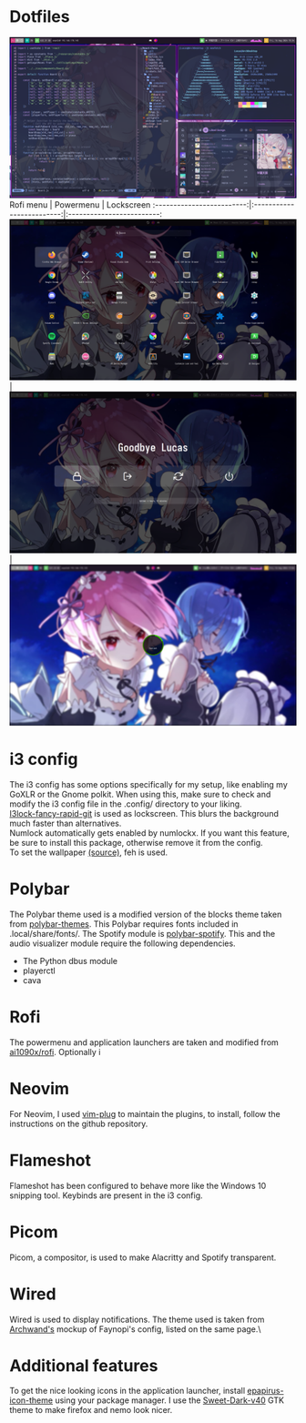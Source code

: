 # Dotfiles
![alt text](Assets/rice.png)
Rofi menu             |  Powermenu                     |  Lockscreen
:-------------------------:|:-------------------------:|:-------------------------:
![](Assets/rofi.png)  |  ![](Assets/powermenu.png)  |  ![](Assets/lockscreen.png) 

# i3 config
The i3 config has some options specifically for my setup, like enabling my GoXLR or the Gnome polkit. When using this, make sure to check and modify the i3 config file in the .config/ directory to your liking.\
[I3lock-fancy-rapid-git](https://github.com/yvbbrjdr/i3lock-fancy-rapid) is used as lockscreen. This blurs the background much faster than alternatives. \
Numlock automatically gets enabled by numlockx. If you want this feature, be sure to install this package, otherwise remove it from the config.\
To set the wallpaper [(source)](https://moewalls.com/anime/ram-and-rem-rezero-live-wallpaper/), feh is used.

# Polybar
The Polybar theme used is a modified version of the blocks theme taken from [polybar-themes](https://github.com/adi1090x/polybar-themes). This Polybar requires fonts included in .local/share/fonts/.
The Spotify module is [polybar-spotify](https://github.com/Jvanrhijn/polybar-spotify/). This and the audio visualizer module require the following dependencies.

- The Python dbus module
- playerctl
- cava

# Rofi
The powermenu and application launchers are taken and modified from [ai1090x/rofi](https://github.com/adi1090x/rofi). Optionally i 

# Neovim
For Neovim, I used [vim-plug](https://github.com/junegunn/vim-plug) to maintain the plugins, to install, follow the instructions on the github repository.

# Flameshot
Flameshot has been configured to behave more like the Windows 10 snipping tool. Keybinds are present in the i3 config.

# Picom
Picom, a compositor, is used to make Alacritty and Spotify transparent.

# Wired
Wired is used to display notifications. The theme used is taken from [Archwand's](https://github.com/Toqozz/wired-notify/issues/63) mockup of Faynopi's config, listed on the same page.\

# Additional features
To get the nice looking icons in the application launcher, install [epapirus-icon-theme](https://archlinux.org/packages/extra/any/epapirus-icon-theme/) using your package manager. I use the [Sweet-Dark-v40](https://github.com/EliverLara/Sweet/releases) GTK theme to make firefox and nemo look nicer.
